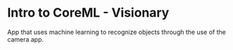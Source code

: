# Intro to CoreML - Visionary
App that uses machine learning to recognize objects through the use of the camera app.
